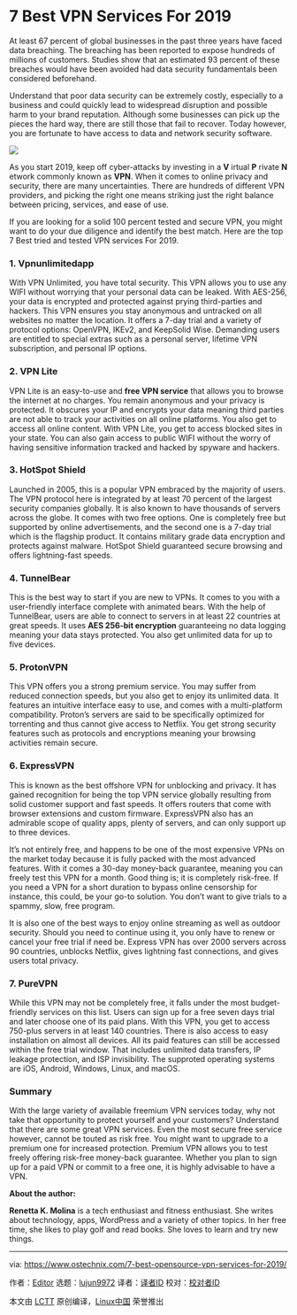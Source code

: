 [#]: collector: (lujun9972)
[#]: translator: ( )
[#]: reviewer: ( )
[#]: publisher: ( )
[#]: url: ( )
[#]: subject: (7 Best VPN Services For 2019)
[#]: via: (https://www.ostechnix.com/7-best-opensource-vpn-services-for-2019/)
[#]: author: (Editor https://www.ostechnix.com/author/editor/)

7 Best VPN Services For 2019
======

At least 67 percent of global businesses in the past three years have faced data breaching. The breaching has been reported to expose hundreds of millions of customers. Studies show that an estimated 93 percent of these breaches would have been avoided had data security fundamentals been considered beforehand.

Understand that poor data security can be extremely costly, especially to a business and could quickly lead to widespread disruption and possible harm to your brand reputation. Although some businesses can pick up the pieces the hard way, there are still those that fail to recover. Today however, you are fortunate to have access to data and network security software.

![](https://www.ostechnix.com/wp-content/uploads/2019/02/vpn-1.jpeg)

As you start 2019, keep off cyber-attacks by investing in a **V** irtual **P** rivate **N** etwork commonly known as **VPN**. When it comes to online privacy and security, there are many uncertainties. There are hundreds of different VPN providers, and picking the right one means striking just the right balance between pricing, services, and ease of use.

If you are looking for a solid 100 percent tested and secure VPN, you might want to do your due diligence and identify the best match. Here are the top 7 Best tried and tested VPN services For 2019.

### 1. Vpnunlimitedapp

With VPN Unlimited, you have total security. This VPN allows you to use any WIFI without worrying that your personal data can be leaked. With AES-256, your data is encrypted and protected against prying third-parties and hackers. This VPN ensures you stay anonymous and untracked on all websites no matter the location. It offers a 7-day trial and a variety of protocol options: OpenVPN, IKEv2, and KeepSolid Wise. Demanding users are entitled to special extras such as a personal server, lifetime VPN subscription, and personal IP options.

### 2. VPN Lite

VPN Lite is an easy-to-use and **free VPN service** that allows you to browse the internet at no charges. You remain anonymous and your privacy is protected. It obscures your IP and encrypts your data meaning third parties are not able to track your activities on all online platforms. You also get to access all online content. With VPN Lite, you get to access blocked sites in your state. You can also gain access to public WIFI without the worry of having sensitive information tracked and hacked by spyware and hackers.

### 3. HotSpot Shield

Launched in 2005, this is a popular VPN embraced by the majority of users. The VPN protocol here is integrated by at least 70 percent of the largest security companies globally. It is also known to have thousands of servers across the globe. It comes with two free options. One is completely free but supported by online advertisements, and the second one is a 7-day trial which is the flagship product. It contains military grade data encryption and protects against malware. HotSpot Shield guaranteed secure browsing and offers lightning-fast speeds.

### 4. TunnelBear

This is the best way to start if you are new to VPNs. It comes to you with a user-friendly interface complete with animated bears. With the help of TunnelBear, users are able to connect to servers in at least 22 countries at great speeds. It uses **AES 256-bit encryption** guaranteeing no data logging meaning your data stays protected. You also get unlimited data for up to five devices.

### 5. ProtonVPN

This VPN offers you a strong premium service. You may suffer from reduced connection speeds, but you also get to enjoy its unlimited data. It features an intuitive interface easy to use, and comes with a multi-platform compatibility. Proton’s servers are said to be specifically optimized for torrenting and thus cannot give access to Netflix. You get strong security features such as protocols and encryptions meaning your browsing activities remain secure.

### 6. ExpressVPN

This is known as the best offshore VPN for unblocking and privacy. It has gained recognition for being the top VPN service globally resulting from solid customer support and fast speeds. It offers routers that come with browser extensions and custom firmware. ExpressVPN also has an admirable scope of quality apps, plenty of servers, and can only support up to three devices.

It’s not entirely free, and happens to be one of the most expensive VPNs on the market today because it is fully packed with the most advanced features. With it comes a 30-day money-back guarantee, meaning you can freely test this VPN for a month. Good thing is; it is completely risk-free. If you need a VPN for a short duration to bypass online censorship for instance, this could, be your go-to solution. You don’t want to give trials to a spammy, slow, free program.

It is also one of the best ways to enjoy online streaming as well as outdoor security. Should you need to continue using it, you only have to renew or cancel your free trial if need be. Express VPN has over 2000 servers across 90 countries, unblocks Netflix, gives lightning fast connections, and gives users total privacy.

### 7. PureVPN

While this VPN may not be completely free, it falls under the most budget-friendly services on this list. Users can sign up for a free seven days trial and later choose one of its paid plans. With this VPN, you get to access 750-plus servers in at least 140 countries. There is also access to easy installation on almost all devices. All its paid features can still be accessed within the free trial window. That includes unlimited data transfers, IP leakage protection, and ISP invisibility. The supproted operating systems are iOS, Android, Windows, Linux, and macOS.

### Summary

With the large variety of available freemium VPN services today, why not take that opportunity to protect yourself and your customers? Understand that there are some great VPN services. Even the most secure free service however, cannot be touted as risk free. You might want to upgrade to a premium one for increased protection. Premium VPN allows you to test freely offering risk-free money-back guarantee. Whether you plan to sign up for a paid VPN or commit to a free one, it is highly advisable to have a VPN.

**About the author:**

**Renetta K. Molina** is a tech enthusiast and fitness enthusiast. She writes about technology, apps, WordPress and a variety of other topics. In her free time, she likes to play golf and read books. She loves to learn and try new things.



--------------------------------------------------------------------------------

via: https://www.ostechnix.com/7-best-opensource-vpn-services-for-2019/

作者：[Editor][a]
选题：[lujun9972][b]
译者：[译者ID](https://github.com/译者ID)
校对：[校对者ID](https://github.com/校对者ID)

本文由 [LCTT](https://github.com/LCTT/TranslateProject) 原创编译，[Linux中国](https://linux.cn/) 荣誉推出

[a]: https://www.ostechnix.com/author/editor/
[b]: https://github.com/lujun9972
